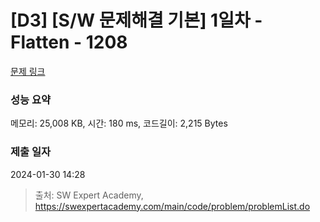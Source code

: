 # [D3] [S/W 문제해결 기본] 1일차 - Flatten - 1208 

[문제 링크](https://swexpertacademy.com/main/code/problem/problemDetail.do?contestProbId=AV139KOaABgCFAYh) 

### 성능 요약

메모리: 25,008 KB, 시간: 180 ms, 코드길이: 2,215 Bytes

### 제출 일자

2024-01-30 14:28



> 출처: SW Expert Academy, https://swexpertacademy.com/main/code/problem/problemList.do